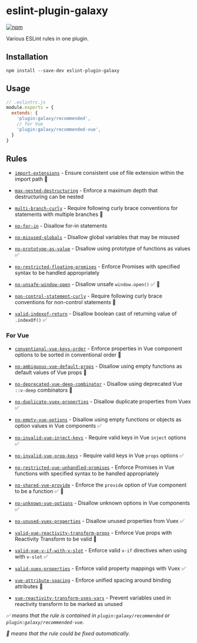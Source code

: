 # eslint-plugin-galaxy

[![npm](https://img.shields.io/npm/v/eslint-plugin-galaxy.svg)](https://www.npmjs.com/package/eslint-plugin-galaxy)

Various ESLint rules in one plugin.

## Installation

```shell
npm install --save-dev eslint-plugin-galaxy
```

## Usage

```js
// .eslintrc.js
module.exports = {
  extends: {
    'plugin:galaxy/recommended',
    // for Vue
    'plugin:galaxy/recommended-vue',
  }
}
```

## Rules

- [`import-extensions`](./docs/rules/import-extensions.md) - Ensure consistent use of file extension within the import path 🔧

- [`max-nested-destructuring`](./docs/rules/max-nested-destructuring.md) - Enforce a maximum depth that destructuring can be nested

- [`multi-branch-curly`](./docs/rules/multi-branch-curly.md) - Require following curly brace conventions for statements with multiple branches 🔧

- [`no-for-in`](./docs/rules/no-for-in.md) - Disallow for-in statements

- [`no-misused-globals`](./docs/rules/no-misused-globals.md) - Disallow global variables that may be misused

- [`no-prototype-as-value`](./docs/rules/no-prototype-as-value.md) - Disallow using prototype of functions as values ✅

- [`no-restricted-floating-promises`](./docs/rules/no-restricted-floating-promises.md) - Enforce Promises with specified syntax to be handled appropriately

- [`no-unsafe-window-open`](./docs/rules/no-unsafe-window-open.md) - Disallow unsafe `window.open()` ✅ 🔧

- [`non-control-statement-curly`](./docs/rules/non-control-statement-curly.md) - Require following curly brace conventions for non-control statements 🔧

- [`valid-indexof-return`](./docs/rules/valid-indexof-return.md) - Disallow boolean cast of returning value of `.indexOf()` ✅

### For Vue

- [`conventional-vue-keys-order`](./docs/vue/conventional-vue-keys-order.md) - Enforce properties in Vue component options to be sorted in conventional order 🔧

- [`no-ambiguous-vue-default-props`](./docs/vue/no-ambiguous-vue-default-props.md) - Disallow using empty functions as default values of Vue props 🔧

- [`no-deprecated-vue-deep-combinator`](./docs/vue/no-deprecated-vue-deep-combinator.md) - Disallow using deprecated Vue `::v-deep` combinators 🔧

- [`no-duplicate-vuex-properties`]() - Disallow duplicate properties from Vuex ✅

- [`no-empty-vue-options`](./docs/vue/no-empty-vue-options.md) - Disallow using empty functions or objects as option values in Vue components ✅

- [`no-invalid-vue-inject-keys`](./docs/vue/no-invalid-vue-inject-keys.md) - Require valid keys in Vue `inject` options ✅

- [`no-invalid-vue-prop-keys`](./docs/vue/no-invalid-vue-prop-keys.md) - Require valid keys in Vue `props` options ✅

- [`no-restricted-vue-unhandled-promises`](./docs/vue/no-restricted-vue-unhandled-promises.md) - Enforce Promises in Vue functions with specified syntax to be handled appropriately

- [`no-shared-vue-provide`](./docs/vue/no-shared-vue-provide.md) - Enforce the `provide` option of Vue component to be a function ✅ 🔧

- [`no-unknown-vue-options`](./docs/vue/no-empty-vue-options.md) - Disallow unknown options in Vue components ✅

- [`no-unused-vuex-properties`](./docs/vue/no-unused-vuex-properties.md) - Disallow unused properties from Vuex ✅

- [`valid-vue-reactivity-transform-props`](./docs/vue/valid-vue-reactivity-transform-props.md) - Enforce Vue props with Reactivity Transform to be valid 🔧

- [`valid-vue-v-if-with-v-slot`](./docs/vue/valid-vue-v-if-with-v-slot.md) - Enforce valid `v-if` directives when using with `v-slot` ✅

- [`valid-vuex-properties`](./docs/vue/valid-vuex-properties.md) - Enforce valid property mappings with Vuex ✅

- [`vue-attribute-spacing`](./docs/vue/vue-attribute-spacing.md) - Enforce unified spacing around binding attributes 🔧

- [`vue-reactivity-transform-uses-vars`](./docs/vue/vue-reactivity-transform-uses-vars.md) - Prevent variables used in reactivity transform to be marked as unused

*✅ means that the rule is contained in `plugin:galaxy/recommended` or `plugin:galaxy/recommended-vue`*.

*🔧 means that the rule could be fixed automatically*.
